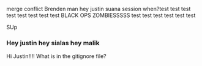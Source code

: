 merge conflict
Brenden man hey justin suana session when?test test test test test test test test BLACK OPS ZOMBIESSSSS test test test test test test 
<html>
<head>
  SUp

</head>
<body>
  
  <h3>Hey justin hey sialas hey malik</h3>
</body>

  
</html>

Hi Justin!!!! What is in the gitignore file?
